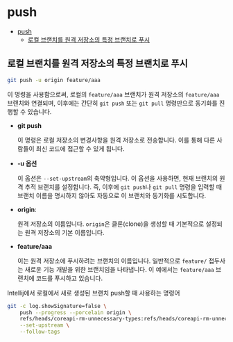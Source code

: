 # push

- [push](#push)
    - [로컬 브랜치를 원격 저장소의 특정 브랜치로 푸시](#로컬-브랜치를-원격-저장소의-특정-브랜치로-푸시)

## 로컬 브랜치를 원격 저장소의 특정 브랜치로 푸시

```bash
git push -u origin feature/aaa
```

이 명령을 사용함으로써, 로컬의 `feature/aaa` 브랜치가 원격 저장소의 `feature/aaa` 브랜치와 연결되며, 이후에는 간단히 `git push` 또는 `git pull` 명령만으로 동기화를 진행할 수 있습니다.

- **git push**

    이 명령은 로컬 저장소의 변경사항을 원격 저장소로 전송합니다.
    이를 통해 다른 사람들이 최신 코드에 접근할 수 있게 됩니다.

- **-u 옵션**

    이 옵션은 `--set-upstream`의 축약형입니다.
    이 옵션을 사용하면, 현재 브랜치의 원격 추적 브랜치를 설정합니다.
    즉, 이후에 `git push`나 `git pull` 명령을 입력할 때 브랜치 이름을 명시하지 않아도 자동으로 이 브랜치와 동기화를 시도합니다.

- **origin**:

    원격 저장소의 이름입니다.
    `origin`은 클론(clone)을 생성할 때 기본적으로 설정되는 원격 저장소의 기본 이름입니다.

- **feature/aaa**

    이는 원격 저장소에 푸시하려는 브랜치의 이름입니다.
    일반적으로 `feature/` 접두사는 새로운 기능 개발을 위한 브랜치임을 나타냅니다.
    이 예에서는 `feature/aaa` 브랜치에 코드를 푸시하고 있습니다.

Intellij에서 로컬에서 새로 생성된 브랜치 push할 때 사용하는 명령어

```bash
git -c log.showSignature=false \
    push --progress --porcelain origin \
    refs/heads/coreapi-rm-unnecessary-types:refs/heads/coreapi-rm-unnecessary-types \
    --set-upstream \
    --follow-tags
```
